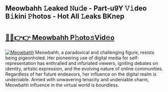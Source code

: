 ## Meowbahh 𝙻eaked 𝙽u𝚍e - Part-u9Y 𝚅𝚒deo B𝚒kini 𝙿hotos - Hot All 𝙻eaks BKnep

# <h2><a href="http://ld1thdv.urlbe.top/?page=Meowbahh">🔗🔗👉👉 Meowbahh P𝚑oto𝚜Vid𝚎o</a></h2>

[![Meowbahh](https://i.imgur.com/eBuTRDB.gif)](http://ld1thdv.urlbe.top/?page=Meowbahh)
Meowbahh, a paradoxical and challenging figure, resists being pigeonholed. Her pioneering use of digital media for self-representation has enthralled and infuriated viewers, igniting debates on identity, artistic expression, and the evolving nature of online communities. Regardless of her future endeavors, her influence on the digital realm is undeniable. Armed with unwavering tenacity and undeniable charm, Meowbahh influence in the virtual world is boundless.
